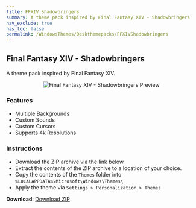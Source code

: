 ```yaml
---
title: FFXIV Shadowbringers
summary: A theme pack inspired by Final Fantasy XIV - Shadowbringers
nav_exclude: true
has_toc: false
permalink: /WindowsThemes/Deskthemepacks/FFXIVShadowbringers
---
```


## Final Fantasy XIV - Shadowbringers
A theme pack inspired by Final Fantasy XIV.

<div align="center">
    <img src="https://gitlab.com/the-back-room/deskthemepacks/sfw/ffxiv-shadowbringers/-/raw/main/Extras/Preview.bmp" alt="Final Fantasy XIV - Shadowbringers Preview" style="max-width: 100%; height: auto;" />
</div>

### Features

- Multiple Backgrounds
- Custom Sounds
- Custom Cursors
- Supports 4k Resolutions

### Instructions

- Download the ZIP archive via the link below.
- Extract the contents of the ZIP archive to a location of your choice.
- Copy the contents of the `Themes` folder into `%LOCALAPPDATA%\Microsoft\Windows\Themes\`
- Apply the theme via `Settings > Personalization > Themes`

**Download**: [Download ZIP](https://gitlab.com/the-back-room/deskthemepacks/sfw/ffxiv-shadowbringers/-/archive/main/ffxiv-shadowbringers-main.zip)